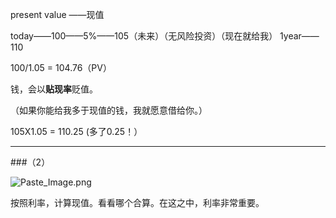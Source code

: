 present value ——现值

today——100——5%——105（未来）（无风险投资）（现在就给我）
1year——110

100/1.05 = 104.76（PV）

钱，会以**贴现率**贬值。

（如果你能给我多于现值的钱，我就愿意借给你。）

105X1.05 = 110.25 (多了0.25！）

---
###（2）


![Paste_Image.png](http://upload-images.jianshu.io/upload_images/197369-38b0f8e03ebe1d06.png?imageMogr2/auto-orient/strip%7CimageView2/2/w/1240)

按照利率，计算现值。看看哪个合算。在这之中，利率非常重要。
